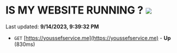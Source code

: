 # IS MY WEBSITE RUNNING ? [![](https://img.shields.io/static/v1?label=Sponsor&message=%E2%9D%A4&logo=GitHub&color=%23fe8e86)](https://github.com/sponsors/<username>)

Last updated: **9/14/2023, 9:39:32 PM**

- `GET` [https://youssefservice.me](https://youssefservice.me) - **Up** (830ms)
